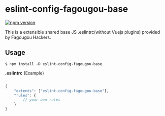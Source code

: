 eslint-config-fagougou-base
===========================

[![npm version](https://badge.fury.io/js/eslint-config-fagougou-base.svg)](https://badge.fury.io/js/eslint-config-fagougou-base)

This is a extensible shared base JS .eslintrc(without Vuejs plugins) provided by Fagougou Hackers.

## Usage

`$ npm install -D eslint-config-fagougou-base`

**.eslintrc** (Example)

```javascript

{
    "extends": ["eslint-config-fagougou-base"],
    "rules": {
        // your own rules
    }
}

```